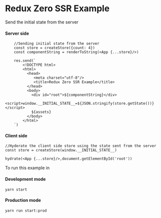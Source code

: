# Redux Zero SSR Example

Send the initial state from the server
#### Server side
```
	//Sending initial state from the server
	const store = createStore({count: 4})
	const componentString = renderToString(<App {...store}/>)

	res.send(`
		<!DOCTYPE html>
		<html>
		  <head>
			 <meta charset="utf-8"/>
			 <title>Redux Zero SSR Example</title>
		  </head>
		  <body>
			<div id="root">${componentString}</div>
			<script>window.__INITIAL_STATE__=${JSON.stringify(store.getState())}</script>
			${assets}
		  </body>
		</html>
	`)
```

#### Client side

```
//Hyderate the client side store using the state sent from the server
const store = createStore(window.__INITIAL_STATE__)

hydrate(<App {...store}/>,document.getElementById('root'))

```


To run this example in
#### Development mode
```
yarn start
```

#### Production mode
```
yarn run start:prod

```
